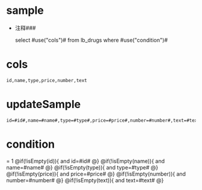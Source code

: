 sample
===
* 注释###

    select #use("cols")# from lb_drugs  where  #use("condition")#

cols
===
	id,name,type,price,number,text

updateSample
===

	id=#id#,name=#name#,type=#type#,price=#price#,number=#number#,text=#text#

condition
===
= 1
    @if(!isEmpty(id)){
     and id=#id#
    @}
    @if(!isEmpty(name)){
     and name=#name#
    @}
    @if(!isEmpty(type)){
     and type=#type#
    @}
    @if(!isEmpty(price)){
     and price=#price#
    @}
    @if(!isEmpty(number)){
     and number=#number#
    @}
    @if(!isEmpty(text)){
     and text=#text#
    @}
